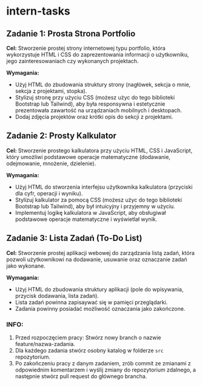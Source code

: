 # intern-tasks

## Zadanie 1: Prosta Strona Portfolio
**Cel:** Stworzenie prostej strony internetowej typu portfolio, która wykorzystuje HTML i CSS do zaprezentowania informacji o użytkowniku, jego zainteresowaniach czy wykonanych projektach.

**Wymagania:**
- Użyj HTML do zbudowania struktury strony (nagłówek, sekcja o mnie, sekcja z projektami, stopka).
- Stylizuj stronę przy użyciu CSS (możesz użyc do tego biblioteki Bootstrap lub Tailwind), aby była responsywna i estetycznie prezentowała zawartość na urządzaniach mobilnych i desktopach.
- Dodaj zdjęcia projektów oraz krótki opis do sekcji z projektami.

## Zadanie 2: Prosty Kalkulator
**Cel:** Stworzenie prostego kalkulatora przy użyciu HTML, CSS i JavaScript, który umożliwi podstawowe operacje matematyczne (dodawanie, odejmowanie, mnożenie, dzielenie).

**Wymagania:**
- Użyj HTML do stworzenia interfejsu użytkownika kalkulatora (przyciski dla cyfr, operacji i wyniku).
- Stylizuj kalkulator za pomocą CSS (możesz użyc do tego biblioteki Bootstrap lub Tailwind), aby był intuicyjny i przyjemny w użyciu.
- Implementuj logikę kalkulatora w JavaScript, aby obsługiwał podstawowe operacje matematyczne i wyświetlał wynik.

## Zadanie 3: Lista Zadań (To-Do List)
**Cel:** Stworzenie prostej aplikacji webowej do zarządzania listą zadań, która pozwoli użytkownikowi na dodawanie, usuwanie oraz oznaczanie zadań jako wykonane.

**Wymagania:**
- Użyj HTML do zbudowania struktury aplikacji (pole do wpisywania, przycisk dodawania, lista zadań).
- Lista zadań powinna zapisaywać się w pamięci przeglądarki.
- Zadania powinny posiadać możliwość oznaczania jako zakończone.

### INFO: 
1.  Przed rozpoczęciem pracy: Stwórz nowy branch o nazwie feature/nazwa-zadania.
2.  Dla każdego zadania stwórz osobny katalog w folderze `src` repozytorium.
3.  Po zakończeniu pracy z danym zadaniem, zrób commit ze zmianami z odpowiednim komentarzem i wyślij zmiany do repozytorium zdalnego, a następnie stwórz pull request do głównego brancha.

